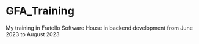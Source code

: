 # GFA_Training
My training in Fratello Software House  in backend development from June 2023 to August 2023
